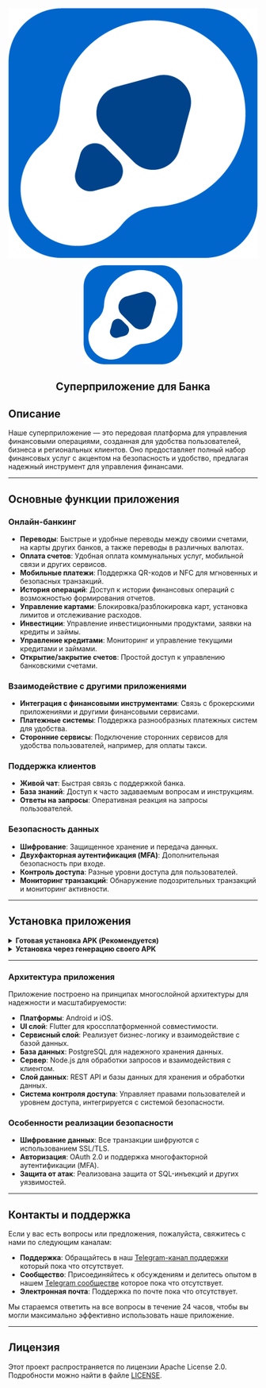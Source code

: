 <img src="assets/images/play_store_512_2.png" alt="Logo" style="display: block; margin-left: auto; margin-right: auto; width: 200;" />

<p align="center">
  <a href="https://github.com/red-app-stack/BankApp"><img src="https://github.com/red-app-stack/BankApp/blob/main/assets/images/play_store_512_2.png" alt="Логотип Банка" width="200"/></a>
</p>

<h2 align="center"><b>Суперприложение для Банка</b></h2>

## Описание

Наше суперприложение — это передовая платформа для управления финансовыми операциями, созданная для удобства пользователей, бизнеса и региональных клиентов. Оно предоставляет полный набор финансовых услуг с акцентом на безопасность и удобство, предлагая надежный инструмент для управления финансами.

---

## Основные функции приложения

### Онлайн-банкинг

- **Переводы**: Быстрые и удобные переводы между своими счетами, на карты других банков, а также переводы в различных валютах.
- **Оплата счетов**: Удобная оплата коммунальных услуг, мобильной связи и других сервисов.
- **Мобильные платежи**: Поддержка QR-кодов и NFC для мгновенных и безопасных транзакций.
- **История операций**: Доступ к истории финансовых операций с возможностью формирования отчетов.
- **Управление картами**: Блокировка/разблокировка карт, установка лимитов и отслеживание расходов.
- **Инвестиции**: Управление инвестиционными продуктами, заявки на кредиты и займы.
- **Управление кредитами**: Мониторинг и управление текущими кредитами и займами.
- **Открытие/закрытие счетов**: Простой доступ к управлению банковскими счетами.

### Взаимодействие с другими приложениями

- **Интеграция с финансовыми инструментами**: Связь с брокерскими приложениями и другими финансовыми сервисами.
- **Платежные системы**: Поддержка разнообразных платежных систем для удобства.
- **Сторонние сервисы**: Подключение сторонних сервисов для удобства пользователей, например, для оплаты такси.

### Поддержка клиентов

- **Живой чат**: Быстрая связь с поддержкой банка.
- **База знаний**: Доступ к часто задаваемым вопросам и инструкциям.
- **Ответы на запросы**: Оперативная реакция на запросы пользователей.

### Безопасность данных

- **Шифрование**: Защищенное хранение и передача данных.
- **Двухфакторная аутентификация (MFA)**: Дополнительная безопасность при входе.
- **Контроль доступа**: Разные уровни доступа для пользователей.
- **Мониторинг транзакций**: Обнаружение подозрительных транзакций и мониторинг активности.

---

## Установка приложения

<details>

<summary><strong>Готовая установка APK (Рекомендуется)</strong></summary>
  
#### Шаги готовой установки

1. Перейдите во вкладку [Releases](https://github.com/red-app-stack/BankApp/releases/tag/pre-release) этого репозитория.
2. Найдите последний релиз и скачайте APK файл.
3. Убедитесь, что в настройках вашего устройства разрешена установка приложений из неизвестных источников.
4. Установите загруженный APK файл на ваше устройство.
5. Запустите приложение и наслаждайтесь!

</details>

<details>
<summary><strong>Установка через генерацию своего APK</strong></summary>
  
#### Шаги ручной установки

1. Установите [Flutter](https://flutter.dev) и настройте среду для разработки.
2. Клонируйте репозиторий:

   ```bash
   git clone https://github.com/your_username/bank_app.git
3. Запустите приложение на симуляторе или устройстве:

   ```bash
   flutter run

</details>

---

### Архитектура приложения

Приложение построено на принципах многослойной архитектуры для надежности и масштабируемости:

- **Платформы**: Android и iOS.
- **UI слой**: Flutter для кроссплатформенной совместимости.
- **Сервисный слой**: Реализует бизнес-логику и взаимодействие с базой данных.
- **База данных**: PostgreSQL для надежного хранения данных.
- **Сервер**: Node.js для обработки запросов и взаимодействия с клиентом.
- **Слой данных**: REST API и базы данных для хранения и обработки данных.
- **Система контроля доступа**: Управляет правами пользователей и уровнем доступа, интегрируется с системой безопасности.

### Особенности реализации безопасности

- **Шифрование данных**: Все транзакции шифруются с использованием SSL/TLS.
- **Авторизация**: OAuth 2.0 и поддержка многофакторной аутентификации (MFA).
- **Защита от атак**: Реализована защита от SQL-инъекций и других уязвимостей.

---

## Контакты и поддержка

Если у вас есть вопросы или предложения, пожалуйста, свяжитесь с нами по следующим каналам:

- **Поддержка**: Обращайтесь в наш [Telegram-канал поддержки](https://github.com/red-app-stack/BankApp) который пока что отсутствует.
- **Сообщество**: Присоединяйтесь к обсуждениям и делитесь опытом в нашем [Telegram сообществе](https://github.com/red-app-stack/BankApp) которое пока что отсутствует.
- **Электронная почта**: Поддержка по почте пока что отсутствует.

Мы стараемся ответить на все вопросы в течение 24 часов, чтобы вы могли максимально эффективно использовать наше приложение.

---

## Лицензия

Этот проект распространяется по лицензии Apache License 2.0. Подробности можно найти в файле [LICENSE](LICENSE).
